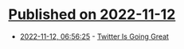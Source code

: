 # [Published on 2022-11-12](index.md)

* [2022-11-12, 06:56:25](https://news.ycombinator.com/item?id=33570741) - [Twitter Is Going Great](http://twitterisgoinggreat.com/)
